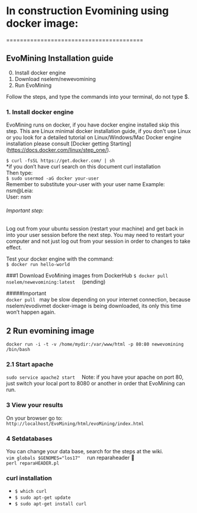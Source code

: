 # In construction Evomining using docker image:
========================================
## EvoMining Installation guide

0. Install docker engine   
1. Download nselem/newevomining 
2. Run EvoMining    

Follow the steps, and type the commands into your terminal, do not type $.  

### 1. Install docker engine  
EvoMining runs on docker, if you have docker engine installed skip this step. This are Linux minimal docker installation guide, if you don't use Linux or you look for a detailed tutorial on Linux/Windows/Mac Docker engine installation please consult [Docker getting Starting] (https://docs.docker.com/linux/step_one/).  

`$ curl -fsSL https://get.docker.com/ | sh `  
*if you don’t have curl search on this document curl installation  
Then type:  
    `$ sudo usermod -aG docker your-user`  
Remember to substitute your-user with your user name 
Example: nsm@Leia:    
User: nsm  
###### Important step:  
Log out from your ubuntu session (restart your machine) and get back in into your user session before the next step.
You may need to restart your computer and not just log out from your session in order to changes to take effect.

Test your docker engine with the command:  
`$ docker run hello-world`  

###1 Download EvoMining images from DockerHub
`$ docker pull nselem/newevomining:latest  `   (pending)  

#####Important  
`docker pull ` may be slow depending on your internet connection, because nselem/evodivmet docker-image is being downloaded, its only this time won’t happen again.  

## 2 Run evomining image  

`docker run -i -t -v /home/mydir:/var/www/html -p 80:80 newevomining /bin/bash  `

### 2.1 Start apache  
`sudo service apache2 start  `
Note: if you have your apache on port 80, just switch your local port to 8080 or another in order that EvoMining can run. 
  
### 3 View your results  
On your browser go to:
`http://localhost/EvoMining/html/evoMining/index.html`   

### 4 Setdatabases   
You can change your data base, search for the steps at the wiki.  
`vim globals $GENOMES="los17"  `
run reparaheader :walking:   
`perl reparaHEADER.pl  `  


### curl installation
- `$ which curl`
- `$ sudo apt-get update`
- `$ sudo apt-get install curl`
